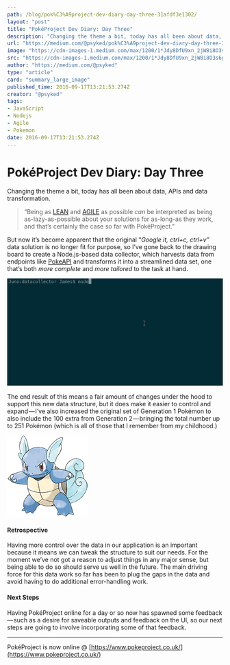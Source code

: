 ```yaml
---
path: /blog/pok%C3%A9project-dev-diary-day-three-31afdf3e1302/
layout: "post"
title: "PokéProject Dev Diary: Day Three"
description: "Changing the theme a bit, today has all been about data, APIs and data transformation."
url: "https://medium.com/@psyked/pok%C3%A9project-dev-diary-day-three-31afdf3e1302"
image: "https://cdn-images-1.medium.com/max/1200/1*Jdy8DfU9xn_2jW8i8O3s6g.gif"
src: "https://cdn-images-1.medium.com/max/1200/1*Jdy8DfU9xn_2jW8i8O3s6g.gif"
author: "https://medium.com/@psyked"
type: "article"
card: "summary_large_image"
published_time: 2016-09-17T13:21:53.274Z
creator: "@psyked"
tags:
- JavaScript
- Nodejs
- Agile
- Pokemon
date: 2016-09-17T13:21:53.274Z
---
```


# PokéProject Dev Diary: Day Three

Changing the theme a bit, today has all been about data, APIs and data transformation.

> “Being as [LEAN](https://en.wikipedia.org/wiki/Lean_software_development) and [AGILE](https://en.wikipedia.org/wiki/Agile_software_development) as possible _can_ be interpreted as being as-lazy-as-possible about your solutions for as-long-as they work, and that’s certainly the case so far with PokéProject.”

But now it’s become apparent that the original “_Google it, ctrl+c, ctrl+v”_ data solution is no longer fit for purpose, so I’ve gone back to the drawing board to create a Node.js-based data collector, which harvests data from endpoints like [PokeAPI](https://pokeapi.co) and transforms it into a streamlined data set, one that’s both _more complete_ and _more tailored_ to the task at hand.

![](1*Jdy8DfU9xn_2jW8i8O3s6g.gif)

The end result of this means a fair amount of changes under the hood to support this new data structure, but it does make it easier to control and expand — I’ve also increased the original set of Generation 1 Pokémon to also include the 100 extra from Generation 2 — bringing the total number up to 251 Pokémon (which is all of those that I remember from my childhood.)

![](1*R01SfEw7eI36hn5NhgGh_g.png)

#### Retrospective

Having more control over the data in our application is an important because it means we can tweak the structure to suit our needs. For the moment we’ve not got a reason to adjust things in any major sense, but being able to do so should serve us well in the future. The main driving force for this data work so far has been to plug the gaps in the data and avoid having to do additional error-handling work.

#### Next Steps

Having PokéProject online for a day or so now has spawned some feedback — such as a desire for saveable outputs and feedback on the UI, so our next steps are going to involve incorporating some of that feedback.

---

PokéProject is now online @ [https://www.pokeproject.co.uk/](https://www.pokeproject.co.uk/)